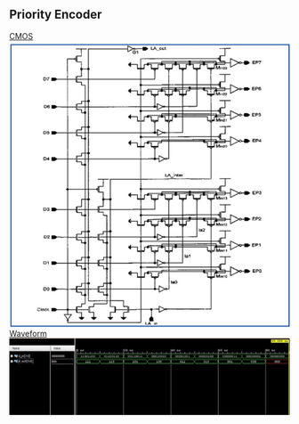 ## Priority Encoder
[CMOS](pencode.jpeg)<br>
![CMOS](pencode.jpeg)<br>
[Waveform](waveform.jpeg)<br>
![Waveform](waveform.jpeg)<br>
